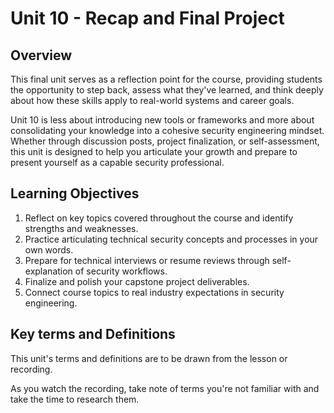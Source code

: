 # Unit 10 - Recap and Final Project

## Overview

This final unit serves as a reflection point for the course, providing students the
opportunity to step back, assess what they've learned, and think deeply about how
these skills apply to real-world systems and career goals.

Unit 10 is less about introducing new tools or frameworks and more about
consolidating your knowledge into a cohesive security engineering mindset. Whether
through discussion posts, project finalization, or self-assessment, this unit is
designed to help you articulate your growth and prepare to present yourself as a
capable security professional.

## Learning Objectives

1. Reflect on key topics covered throughout the course and identify strengths and weaknesses.
2. Practice articulating technical security concepts and processes in your own words.
3. Prepare for technical interviews or resume reviews through self-explanation of security workflows.
4. Finalize and polish your capstone project deliverables.
5. Connect course topics to real industry expectations in security engineering.

## Key terms and Definitions

This unit's terms and definitions are to be drawn from the lesson or recording.

As you watch the recording, take note of terms you're not familiar with and take the
time to research them.
